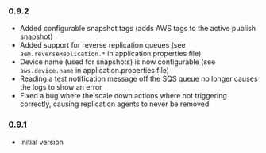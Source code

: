### 0.9.2
* Added configurable snapshot tags (adds AWS tags to the active publish snapshot)
* Added support for reverse replication queues (see `aem.reverseReplication.*` in application.properties file)
* Device name (used for snapshots) is now configurable (see `aws.device.name` in application.properties file)
* Reading a test notification message off the SQS queue no longer causes the logs to show an error
* Fixed a bug where the scale down actions where not triggering correctly, causing replication agents to never be removed

### 0.9.1
* Initial version
